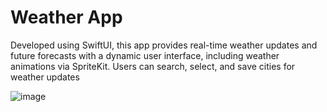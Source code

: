 # Weather App

Developed using SwiftUI, this app provides real-time weather updates and future forecasts with a dynamic user interface, including weather animations via SpriteKit. 
Users can search, select, and save cities for weather updates

![image](https://github.com/user-attachments/assets/5ae3cd22-76c9-480d-96a8-fafc951d361a)
